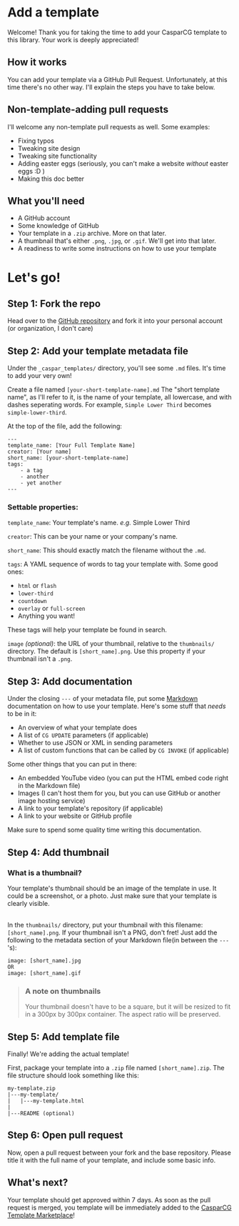 # Add a template

Welcome! Thank you for taking the time to add your CasparCG template to this library. Your work is deeply appreciated!

## How it works

You can add your template via a GitHub Pull Request. Unfortunately, at this time there's no other way. I'll explain the steps you have to take below.

## Non-template-adding pull requests

I'll welcome any non-template pull requests as well. Some examples:

- Fixing typos
- Tweaking site design
- Tweaking site functionality
- Adding easter eggs (seriously, you can't make a website _without_ easter eggs :D )
- Making this doc better

## What you'll need

- A GitHub account
- Some knowledge of GitHub
- Your template in a `.zip` archive. More on that later.
- A thumbnail that's either `.png`, `.jpg`, or `.gif`. We'll get into that later.
- A readiness to write some instructions on how to use your template

# Let's go!

## Step 1: Fork the repo

Head over to the [GitHub repository](https://github.com/cjdenio/casparcg-template-marketplace/fork) and fork it into your personal account (or organization, I don't care)

## Step 2: Add your template metadata file

Under the `_caspar_templates/` directory, you'll see some `.md` files. It's time to add your very own!

Create a file named `[your-short-template-name].md` The "short template name", as I'll refer to it, is the name of your template, all lowercase, and with dashes seperating words. For example, `Simple Lower Third` becomes `simple-lower-third`.

At the top of the file, add the following:

```
---
template_name: [Your Full Template Name]
creator: [Your name]
short_name: [your-short-template-name]
tags:
    - a tag
    - another
    - yet another
---
```
### Settable properties:

`template_name`: Your template's name. _e.g._ Simple Lower Third

`creator`: This can be your name or your company's name.

`short_name`: This should exactly match the filename without the `.md`.

`tags`: A YAML sequence of words to tag your template with. Some good ones:

- `html` or `flash`
- `lower-third`
- `countdown`
- `overlay` or `full-screen`
- Anything you want!

These tags will help your template be found in search.

`image` _(optional)_: the URL of your thumbnail, relative to the `thumbnails/` directory. The default is `[short_name].png`. Use this property if your thumbnail isn't a `.png`.

## Step 3: Add documentation

Under the closing `---` of your metadata file, put some [Markdown](https://github.com/adam-p/markdown-here/wiki/Markdown-Cheatsheet) documentation on how to use your template. Here's some stuff that _needs_ to be in it:

- An overview of what your template does
- A list of `CG UPDATE` parameters (if applicable)
- Whether to use JSON or XML in sending parameters
- A list of custom functions that can be called by `CG INVOKE` (if applicable)

Some other things that you can put in there:

- An embedded YouTube video (you can put the HTML embed code right in the Markdown file)
- Images (I can't host them for you, but you can use GitHub or another image hosting service)
- A link to your template's repository (if applicable)
- A link to your website or GitHub profile

Make sure to spend some quality time writing this documentation.

## Step 4: Add thumbnail

### What is a thumbnail?
Your template's thumbnail should be an image of the template in use. It could be a screenshot, or a photo. Just make sure that your template is clearly visible.
<br /><br />

In the `thumbnails/` directory, put your thumbnail with this filename: `[short_name].png`. If your thumbnail isn't a PNG, don't fret! Just add the following to the metadata section of your Markdown file(in between the `---`'s):

```
image: [short_name].jpg
OR
image: [short_name].gif
```

> ### A note on thumbnails
> Your thumbnail doesn't have to be a square, but it will be resized to fit in a 300px by 300px container. The aspect ratio will be preserved.

## Step 5: Add template file

Finally! We're adding the actual template!

First, package your template into a `.zip` file named `[short_name].zip`. The file structure should look something like this:
```
my-template.zip
|---my-template/
|   |---my-template.html
|
|---README (optional)
```

## Step 6: Open pull request

Now, open a pull request between your fork and the base repository. Please title it with the full name of your template, and include some basic info.

## What's next?

Your template should get approved within 7 days. As soon as the pull request is merged, you template will be immediately added to the [CasparCG Template Marketplace](https://cjdenio.github.io/casparcg-template-marketplace)!
